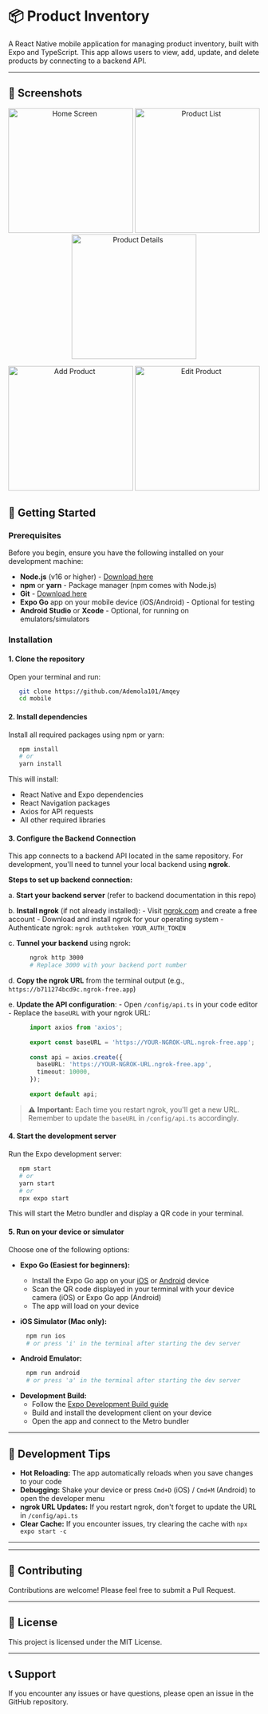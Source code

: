 # 📦 Product Inventory

A React Native mobile application for managing product inventory, built with Expo and TypeScript. This app allows users to view, add, update, and delete products by connecting to a backend API.

---
## 📸 Screenshots

<p align="center">
  <img src="./assets/screenshot1.png" alt="Home Screen" width="250"/>
  <img src="./assets/screenshot2.png" alt="Product List" width="250"/>
  <img src="./assets/screenshot3.png" alt="Product Details" width="250"/>
</p>

<p align="center">
  <img src="./assets/screenshot4.png" alt="Add Product" width="250"/>
  <img src="./assets/screenshot5.png" alt="Edit Product" width="250"/>
</p>

## 🚀 Getting Started

### Prerequisites

Before you begin, ensure you have the following installed on your development machine:

- **Node.js** (v16 or higher) - [Download here](https://nodejs.org/)
- **npm** or **yarn** - Package manager (npm comes with Node.js)
- **Git** - [Download here](https://git-scm.com/)
- **Expo Go** app on your mobile device (iOS/Android) - Optional for testing
- **Android Studio** or **Xcode** - Optional, for running on emulators/simulators

### Installation

#### 1. **Clone the repository**

   Open your terminal and run:
```bash
   git clone https://github.com/Ademola101/Amqey
   cd mobile
```

#### 2. **Install dependencies**

   Install all required packages using npm or yarn:
```bash
   npm install
   # or
   yarn install
```

   This will install:
   - React Native and Expo dependencies
   - React Navigation packages
   - Axios for API requests
   - All other required libraries

#### 3. **Configure the Backend Connection**

   This app connects to a backend API located in the same repository. For development, you'll need to tunnel your local backend using **ngrok**.

   **Steps to set up backend connection:**

   a. **Start your backend server** (refer to backend documentation in this repo)

   b. **Install ngrok** (if not already installed):
      - Visit [ngrok.com](https://ngrok.com/) and create a free account
      - Download and install ngrok for your operating system
      - Authenticate ngrok: `ngrok authtoken YOUR_AUTH_TOKEN`

   c. **Tunnel your backend** using ngrok:
```bash
      ngrok http 3000
      # Replace 3000 with your backend port number
```

   d. **Copy the ngrok URL** from the terminal output (e.g., `https://b711274bcd9c.ngrok-free.app`)

   e. **Update the API configuration**:
      - Open `/config/api.ts` in your code editor
      - Replace the `baseURL` with your ngrok URL:
```typescript
      import axios from 'axios';
      
      export const baseURL = 'https://YOUR-NGROK-URL.ngrok-free.app';
      
      const api = axios.create({
        baseURL: 'https://YOUR-NGROK-URL.ngrok-free.app',
        timeout: 10000, 
      });
      
      export default api;
```

   > ⚠️ **Important:** Each time you restart ngrok, you'll get a new URL. Remember to update the `baseURL` in `/config/api.ts` accordingly.

#### 4. **Start the development server**

   Run the Expo development server:
```bash
   npm start
   # or
   yarn start
   # or
   npx expo start
```

   This will start the Metro bundler and display a QR code in your terminal.

#### 5. **Run on your device or simulator**

   Choose one of the following options:

   - **Expo Go (Easiest for beginners):**
     - Install the Expo Go app on your [iOS](https://apps.apple.com/app/expo-go/id982107779) or [Android](https://play.google.com/store/apps/details?id=host.exp.exponent) device
     - Scan the QR code displayed in your terminal with your device camera (iOS) or Expo Go app (Android)
     - The app will load on your device

   - **iOS Simulator (Mac only):**
```bash
     npm run ios
     # or press 'i' in the terminal after starting the dev server
```

   - **Android Emulator:**
```bash
     npm run android
     # or press 'a' in the terminal after starting the dev server
```

   - **Development Build:**
     - Follow the [Expo Development Build guide](https://docs.expo.dev/develop/development-builds/introduction/)
     - Build and install the development client on your device
     - Open the app and connect to the Metro bundler

---

## 🔧 Development Tips

- **Hot Reloading:** The app automatically reloads when you save changes to your code
- **Debugging:** Shake your device or press `Cmd+D` (iOS) / `Cmd+M` (Android) to open the developer menu
- **ngrok URL Updates:** If you restart ngrok, don't forget to update the URL in `/config/api.ts`
- **Clear Cache:** If you encounter issues, try clearing the cache with `npx expo start -c`

---

---

## 🤝 Contributing

Contributions are welcome! Please feel free to submit a Pull Request.

---

## 📄 License

This project is licensed under the MIT License.

---

## 📞 Support

If you encounter any issues or have questions, please open an issue in the GitHub repository.
